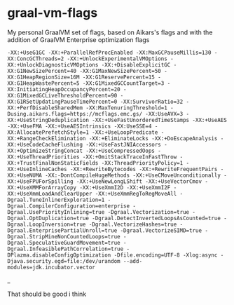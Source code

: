 # graal-vm-flags
My personal GraalVM set of flags, based on Aikars's flags and with the addition of GraalVM Enterprise optimization flags


`-XX:+UseG1GC -XX:+ParallelRefProcEnabled -XX:MaxGCPauseMillis=130 -XX:ConcGCThreads=2 -XX:+UnlockExperimentalVMOptions -XX:+UnlockDiagnosticVMOptions -XX:+DisableExplicitGC -XX:G1NewSizePercent=40 -XX:G1MaxNewSizePercent=50 -XX:G1HeapRegionSize=16M -XX:G1ReservePercent=15 -XX:G1HeapWastePercent=5 -XX:G1MixedGCCountTarget=3 -XX:InitiatingHeapOccupancyPercent=20 -XX:G1MixedGCLiveThresholdPercent=90 -XX:G1RSetUpdatingPauseTimePercent=0 -XX:SurvivorRatio=32 -XX:+PerfDisableSharedMem -XX:MaxTenuringThreshold=1 -Dusing.aikars.flags=https://mcflags.emc.gs/ -XX:UseAVX=3 -XX:+UseStringDeduplication -XX:+UseFastUnorderedTimeStamps -XX:+UseAES -XX:+UseFMA -XX:+UseAESIntrinsics -XX:UseSSE=4 -XX:AllocatePrefetchStyle=1 -XX:+UseLoopPredicate -XX:+RangeCheckElimination -XX:+EliminateLocks -XX:+DoEscapeAnalysis -XX:+UseCodeCacheFlushing -XX:+UseFastJNIAccessors -XX:+OptimizeStringConcat -XX:+UseCompressedOops -XX:+UseThreadPriorities -XX:+OmitStackTraceInFastThrow -XX:+TrustFinalNonStaticFields -XX:ThreadPriorityPolicy=1 -XX:+UseInlineCaches -XX:+RewriteBytecodes -XX:+RewriteFrequentPairs -XX:+UseNUMA -XX:-DontCompileHugeMethods -XX:+UseCMoveUnconditionally -XX:+UseFPUForSpilling -XX:+UseNewLongLShift -XX:+UseVectorCmov -XX:+UseXMMForArrayCopy -XX:+UseXmmI2D -XX:+UseXmmI2F -XX:+UseXmmLoadAndClearUpper -XX:+UseXmmRegToRegMoveAll -Dgraal.TuneInlinerExploration=1 -Dgraal.CompilerConfiguration=enterprise -Dgraal.UsePriorityInlining=true -Dgraal.Vectorization=true -Dgraal.OptDuplication=true -Dgraal.DetectInvertedLoopsAsCounted=true -Dgraal.LoopInversion=true -Dgraal.VectorizeHashes=true -Dgraal.EnterprisePartialUnroll=true -Dgraal.VectorizeSIMD=true -Dgraal.StripMineNonCountedLoops=true -Dgraal.SpeculativeGuardMovement=true -Dgraal.InfeasiblePathCorrelation=true -DPlazma.disableConfigOptimization -Dfile.encoding=UTF-8 -Xlog:async -Djava.security.egd=file:/dev/urandom --add-modules=jdk.incubator.vector 
`

_

That should be good i think
